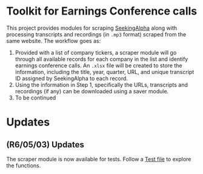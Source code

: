 # Toolkit for Earnings Conference calls
This project provides modules for scraping [SeekingAlpha](https://seekingalpha.com/) along with processing transcripts and recordings (in `.mp3` format) scraped from the same website.
The workflow goes as:
1. Provided with a list of company tickers, a scraper module will go through all available records for each company in the list and identify earnings conference calls.
An `.xlsx` file will be created to store the information, including the title, year, quarter, URL, and unique transcript ID assigned by SeekingAlpha to each record.
2. Using the information in Step 1, specifically the URLs, transcripts and recordings (if any) can be downloaded using a saver module.
3. To be continued


# Updates
## (R6/05/03) Updates
The scraper module is now available for tests. Follow a [Test file](../blob/main/test_crawler.py) to explore the functions. 
